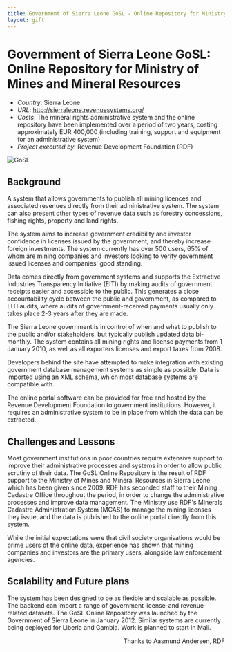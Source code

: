 ```yaml
---
title: Government of Sierra Leone GoSL - Online Repository for Ministry of Mines and Mineral Resources 
layout: gift
---
```


# Government of Sierra Leone GoSL: Online Repository for Ministry of Mines and Mineral Resources 


* *Country*: Sierra Leone 
* *URL*: <http://sierraleone.revenuesystems.org/>
* *Costs*: The mineral rights administrative system and the online repository have been implemented over a period of two years, costing approximately EUR 400,000 (including training, support and equipment for an administrative system) 
* *Project executed by*: Revenue Development Foundation (RDF) 

![GoSL](http://farm8.staticflickr.com/7239/7272473284_c043da6810_o.png)

## Background 
A system that allows governments to publish all mining licences and associated revenues directly from their administrative system. The system can also present other types of revenue data such as forestry concessions, fishing rights, property and land rights. 


The system aims to increase government credibility and investor confidence in licenses issued by the government, and thereby increase foreign investments. The system currently has over 500 users, 65% of whom are mining companies and investors looking to verify government issued licenses and companies' good standing. 


Data comes directly from government systems and supports the Extractive Industries Transparency Initiative (EITI) by making audits of government receipts easier and accessible to the public. This generates a close accountability cycle between the public and government, as compared to EITI audits, where audits of government-received payments usually only takes place 2-3 years after they are made. 


The Sierra Leone government is in control of when and what to publish to the public and/or stakeholders, but typically publish updated data bi-monthly. The system contains all mining rights and license payments from 1 January 2010, as well as all exporters licenses and export taxes from 2008. 


Developers behind the site have attempted to make integration with existing government database management systems as simple as possible. Data is imported using an XML schema, which most database systems are compatible with. 


The online portal software can be provided for free and hosted by the Revenue Development Foundation to government institutions. However, it requires an administrative system to be in place from which the data can be extracted. 


## Challenges and Lessons 
Most government institutions in poor countries require extensive support to improve their administrative processes and systems in order to allow public scrutiny of their data. The GoSL Online Repository is the result of RDF support to the Ministry of Mines and Mineral Resources in Sierra Leone which has been given since 2009. RDF has seconded staff to their Mining Cadastre Office throughout the period, in order to change the administrative processes and improve data management. The Ministry use RDF's Minerals Cadastre Administration System (MCAS) to manage the mining licenses they issue, and the data is published to the online portal directly from this system. 


While the initial expectations were that civil society organisations would be prime users of the online data, experience has shown that mining companies and investors are the primary users, alongside law enforcement agencies. 


## Scalability and Future plans 
The system has been designed to be as flexible and scalable as possible. The backend can import a range of government license-and revenue-related datasets. 
The GoSL Online Repository was launched by the Government of Sierra Leone in January 2012. Similar systems are currently being deployed for Liberia and Gambia. Work is planned to start in Mali. 

<p style="text-align: right">Thanks to Aasmund Andersen, RDF</p>







